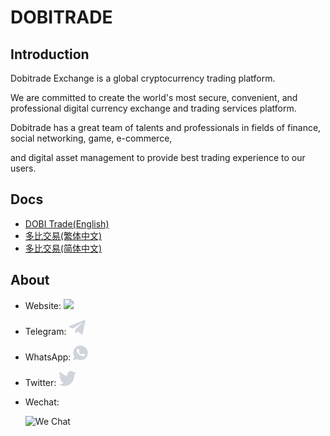 # DOBITRADE

## Introduction

Dobitrade Exchange is a global cryptocurrency trading platform.

We are committed to create the world's most secure, convenient, and professional digital currency exchange and trading services platform.

Dobitrade has a great team of talents and professionals in fields of finance, social networking, game, e-commerce,

and digital asset management to provide best trading experience to our users.

## Docs

- [DOBI Trade(English)](./docs/en_us/)
- [多比交易(繁体中文)](./docs/zh_tw/)
- [多比交易(简体中文)](./docs/zh_cn/)

## About

- Website: [<img src="https://www.dobiex.io/svg/dobi_logo.svg" width=60px>](https://www.dobiex.io)

- Telegram: [![telegram icon](./images/telegram.png)](https://t.me/dobitradechat)
- WhatsApp: [![whatsapp icon](./images/whatsapp.png)](http://www.wasap.my/60162318208)

- Twitter: [![twitter icon](./images/twitter.png)](https://twitter.com/dobitrade_)

- Wechat:

    ![We Chat](https://www.dobiex.io/imgs/wechat_eq.png)
